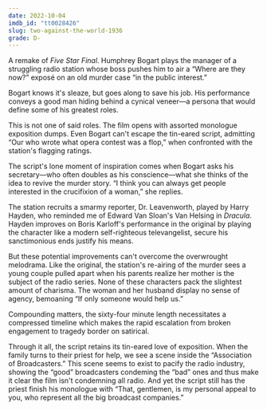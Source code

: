 ```yaml
---
date: 2022-10-04
imdb_id: "tt0028426"
slug: two-against-the-world-1936
grade: D-
---
```


A remake of <span data-imdb-id="tt0021873">_Five Star Final_</span>. Humphrey Bogart plays the manager of a struggling radio station whose boss pushes him to air a “Where are they now?” exposé on an old murder case “in the public interest.”

<!-- end -->

Bogart knows it's sleaze, but goes along to save his job. His performance conveys a good man hiding behind a cynical veneer—a persona that would define some of his greatest roles.

This is not one of said roles. The film opens with assorted monologue exposition dumps. Even Bogart can't escape the tin-eared script, admitting “Our who wrote what opera contest was a flop,” when confronted with the station's flagging ratings.

The script's lone moment of inspiration comes when Bogart asks his secretary—who often doubles as his conscience—what she thinks of the idea to revive the murder story. “I think you can always get people interested in the crucifixion of a woman,” she replies.

The station recruits a smarmy reporter, Dr. Leavenworth, played by Harry Hayden, who reminded me of Edward Van Sloan's Van Helsing in <span data-imdb-id="tt0021814">_Dracula_</span>. Hayden improves on Boris Karloff's performance in the original by playing the character like a modern self-righteous televangelist, secure his sanctimonious ends justify his means.

But these potential improvements can't overcome the overwrought melodrama. Like the original, the station's re-airing of the murder sees a young couple pulled apart when his parents realize her mother is the subject of the radio series. None of these characters pack the slightest amount of charisma. The woman and her husband display no sense of agency, bemoaning “If only someone would help us.”

Compounding matters, the sixty-four minute length necessitates a compressed timeline which makes the rapid escalation from broken engagement to tragedy border on satirical.

Through it all, the script retains its tin-eared love of exposition. When the family turns to their priest for help, we see a scene inside the “Association of Broadcasters.” This scene seems to exist to pacify the radio industry, showing the “good” broadcasters condeming the “bad” ones and thus make it clear the film isn't condemning all radio. And yet the script still has the priest finish his monologue with “That, gentlemen, is my personal appeal to you, who represent all the big broadcast companies.”
